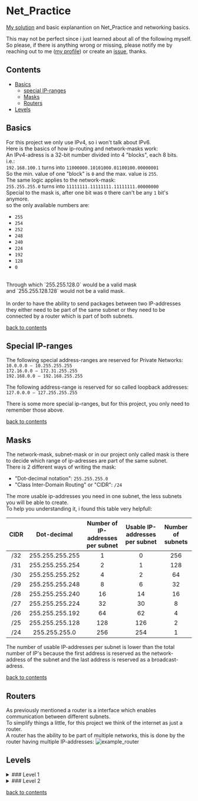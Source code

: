 # Net_Practice
[My solution](https://github.com/tblaase/Net_Practice/my_solutions) and basic explanantion on Net_Practice and networking basics.<br>

This may not be perfect since i just learned about all of the following myself.<br>
So please, if there is anything wrong or missing, please notify me by reaching out to me ([my profile](https://github.com/tblaase)) or create an [issue](https://github.com/tblaase/Net_Practice/issues/new), thanks.<br>

## Contents
- [Basics](https://github.com/tblaase/Net_Practice#basics)
  - [special IP-ranges](https://github.com/tblaase/Net_Practice#special_ip-ranges)
  - [Masks](https://github.com/tblaase/Net_Practice#masks)
  - [Routers](https://github.com/tblaase/Net_Practice#routers)
- [Levels](https://github.com/tblaase/Net_Practice#levels)


## Basics
For this project we only use IPv4, so i won't talk about IPv6.<br>
Here is the basics of how ip-routing and network-masks work:<br>
An IPv4-adress is a 32-bit number divided into 4 "blocks", each 8 bits.<br>
i.e.:<br>
`192.168.100.1` turns into `11000000.10101000.01100100.00000001`<br>
So the min. value of one "block" is `0` and the max. value is `255`.<br>
The same logic applies to the network-mask:<br>
`255.255.255.0` turns into `11111111.11111111.11111111.00000000`<br>
Special to the mask is, after one bit was `0` there can't be any `1` bit's anymore.<br>
so the only available numbers are:<br>
- `255`
- `254`
- `252`
- `248`
- `240`
- `224`
- `192`
- `128`
- `0`
<br>
Through which `255.255.128.0` would be a valid mask<br>
and `255.255.128.128` would not be a valid mask.<br>
<br>
In order to have the ability to send packages between two IP-addresses they either need to be part of the same subnet or they need to be connected by a router which is part of both subnets.


[back to contents](https://github.com/tblaase/Net_Practice#contents)

## Special IP-ranges

The following special address-ranges are reserved for Private Networks:<br>
`10.0.0.0 – 10.255.255.255`<br>
`172.16.0.0 – 172.31.255.255`<br>
`192.168.0.0 – 192.168.255.255`<br>

The following address-range is reserved for so called loopback addresses:<br>
`127.0.0.0 – 127.255.255.255`


There is some more special ip-ranges, but for this project, you only need to remember those above.


[back to contents](https://github.com/tblaase/Net_Practice#contents)

## Masks

The network-mask, subnet-mask or in our project only called mask is there to decide which range of ip-adresses are part of the same subnet.<br>
There is 2 different ways of writing the mask:

- "Dot-decimal notation": `255.255.255.0`
- "Class Inter-Domain Routing" or "CIDR": `/24`


The more usable ip-addresses you need in one subnet, the less subnets you will be able to create.<br>
To help you understanding it, i found this table very helpfull:


| CIDR | Dot-decimal | Number of IP-addresses<br /> per subnet | Usable IP-addresses <br /> per subnet | Number of subnets |
| :---: | :-----------: | :---: | :---: | :---: |
| /32 | 255.255.255.255 | 1 | 0 | 256 |
| /31 | 255.255.255.254 | 2 | 1 | 128 |
| /30 | 255.255.255.252 | 4 | 2 | 64 |
| /29 | 255.255.255.248 | 8 | 6 | 32 |
| /28 | 255.255.255.240 | 16 | 14 | 16 |
| /27 | 255.255.255.224 | 32 | 30 | 8 |
| /26 | 255.255.255.192 | 64 | 62 | 4 |
| /25 | 255.255.255.128 | 128 | 126 | 2 |
| /24 | 255.255.255.0 | 256 | 254 | 1 |


The number of usable IP-addresses per subnet is lower than the total number of IP's because the first address is reserved as the network-address of the subnet and the last address is reserved as a broadcast-adress.


[back to contents](https://github.com/tblaase/Net_Practice#contents)

## Routers
As previously mentioned a router is a interface which enables communication between different subnets.<br>
To simplify things a little, for this project we think of the internet as just a router.<br>
A router has the ability to be part of multiple networks, this is done by the router having multiple IP-addresses:
![example_router](https://github.com/tblaase/readme_additions/example_router.png)
## Levels
<details>
  <summary>
  ### Level 1
  </summary>
  here should be the screenshot and explanation of Level 1.<br>
</details>
<details>
  <summary>### Level 2</summary>
  here should be the screenshot and explanation of Level 2.<br>
</details>


[back to contents](https://github.com/tblaase/Net_Practice#contents)
